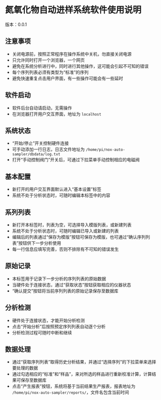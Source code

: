 # 氮氧化物自动进样系统软件使用说明

版本：0.0.1

## 注意事项
- 关闭电源前，按照正常程序在操作系统中关机，勿直接关闭电源
- 只允许同时打开一个浏览器，一个网页
- 避免在系统分析进行中，同时进行其他操作，这可能会引起不可知的错误
- 每个序列列表必须有类型为“标准”的序列
- 避免快速重复点击用户界面，有一些操作可能会有一些延时

## 软件启动
- 软件后台自动请启动，无需操作
- 在浏览器打开用户交互界面，地址为 `localhost`

## 系统状态
- “开始/停止”开关控制硬件连接
- 可手动添加一行日志，日志文件地址为 `/home/pi/nox-auto-sampler/dbdata/log.txt`
- 打开“手动控制阀门”开关后，可通过下拉菜单手动控制相应的电磁阀

## 基本配置
- 新打开的用户交互界面默认进入“基本设置”标签
- 系统不处于分析状态时，可随时编辑本标签中的内容

## 系列列表
- 新打开本标签时，列表为空，可选择导入模版列表，或新建列表
- 系统不处于分析状态时，可随时编辑已导入或新建的列表
- 编辑后的列表通过“保存为模版”按钮可保存为模版，也可通过“确认序列列表”按钮供下一步分析使用
- 每一行信息应填写完善，否则不排除有不可知的错误发生

## 原始记录
- 本标签用于记录下一步分析的序列列表的原始数据
- 当硬件处于连接状态，通过“获取状态”按钮获取相应的仪器状态
- “确认提交”按钮将当前序列列表的原始记录保存至数据库

## 分析检测
- 硬件处于连接状态，才能开始分析检测
- 点击“开始分析”后按照预定序列列表自动逐个分析
- 分析检测过程可随时中断和继续

## 数据处理
- 通过“获取序列列表”取得历史分析结果，并通过“选择序列”的下拉菜单来选择要处理的数据
- 通过勾选相应的“标准”和“样品”，来对所选的样品进行重新校准计算，计算结果可保存至数据库
- 点击“产生报表”按钮，系统将基于当前结果生产报表，报表地址为 `/home/pi/nox-auto-sampler/reports/`，文件名包含当前时间
